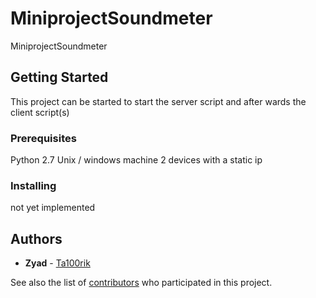 # MiniprojectSoundmeter

MiniprojectSoundmeter

## Getting Started

This project can be started to start the server script and after wards the client script(s)

### Prerequisites

Python 2.7
Unix / windows machine
2 devices with a static ip

### Installing

not yet implemented



## Authors

* **Zyad** - [Ta100rik](https://github.com/ta100rik)

See also the list of [contributors](https://github.com/GeelsD/MiniprojectSoundmeter/contributors) who participated in this project.

